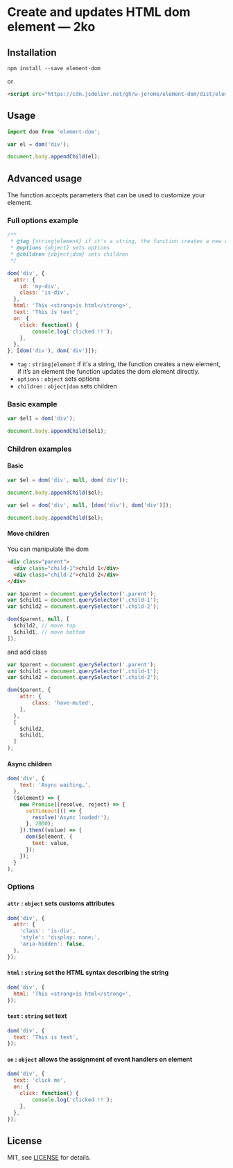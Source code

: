 # Create and updates HTML dom element  —  2ko

## Installation

```console
npm install --save element-dom
```
or
```html
<script src="https://cdn.jsdelivr.net/gh/w-jerome/element-dom/dist/element-dom.min.js"></script>
```

## Usage

```javascript
import dom from 'element-dom';

var el = dom('div');

document.body.appendChild(el);
```

## Advanced usage

The function accepts parameters that can be used to customize your element.

### Full options example

```javascript
/**
 * @tag {string|element} if it's a string, the function creates a new element, if it’s an element the function updates the dom element directly.
 * @options {object} sets options
 * @children {object|dom} sets children
 */

dom('div', {
  attr: {
    id: 'my-div',
    class: 'is-div',
  },
  html: 'This <strong>is html</strong>',
  text: 'This is text',
  on: {
    click: function() {
        console.log('clicked !!');
    },
  },
}, [dom('div'), dom('div')]);
```

- `tag` : `string|element` if it's a string, the function creates a new element, if it’s an element the function updates the dom element directly.
- `options` : `object` sets options
- `children` : `object|dom` sets children

### Basic example

```javascript
var $el1 = dom('div');

document.body.appendChild($el1);
```

### Children examples

#### Basic
```javascript
var $el = dom('div', null, dom('div'));

document.body.appendChild($el);
```
```javascript
var $el = dom('div', null, [dom('div'), dom('div')]);

document.body.appendChild($el);
```
#### Move children
You can manipulate the dom
```html
<div class="parent">
  <div class="child-1">child 1</div>
  <div class="child-2">child 2</div>
</div>
```
```javascript
var $parent = document.querySelector('.parent');
var $child1 = document.querySelector('.child-1');
var $child2 = document.querySelector('.child-2');

dom($parent, null, [
  $child2, // move top
  $child1, // move bottom
]);
```
and add class
```javascript
var $parent = document.querySelector('.parent');
var $child1 = document.querySelector('.child-1');
var $child2 = document.querySelector('.child-2');

dom($parent, {
  	attr: {
  		class: 'have-muted',
  	},
  },
  [
    $child2,
    $child1,
  ]
);
```

#### Async children

```javascript
dom('div', {
    text: 'Async waiting…',
  },
  ($element) => {
    new Promise((resolve, reject) => {
      setTimeout(() => {
        resolve('Async loaded!');
      }, 2000);
    }).then((value) => {
      dom($element, {
        text: value,
      });
    });
  }
);
```

### Options

#### `attr` : `object` sets customs attributes

```javascript
dom('div', {
  attr: {
    'class': 'is-div',
    'style': 'display: none;',
    'aria-hidden': false,
  },
});
```

#### `html` : `string` set the HTML syntax describing the string

```javascript
dom('div', {
  html: 'This <strong>is html</strong>',
});
```
#### `text` : `string` set text

```javascript
dom('div', {
  text: 'This is text',
});
```

#### `on` : `object` allows the assignment of event handlers on element

```javascript
dom('div', {
  text: 'click me',
  on: {
    click: function() {
        console.log('clicked !!');
    },
  },
});
```

## License

MIT, see [LICENSE](https://github.com/w-jerome/element-dom/blob/master/LICENSE) for details.

